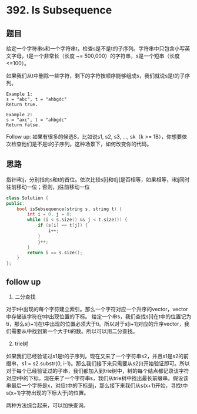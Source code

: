 # 392. Is Subsequence
## 题目

给定一个字符串s和一个字符串t，检查s是不是t的子序列。字符串中只包含小写英文字母，t是一个非常长（长度 ~= 500,000）的字符串，s是一个短串（长度<=100）。

如果我们从t中删除一些字符，剩下的字符按顺序能够组成s，我们就说s是t的子序列。

```
Example 1:
s = "abc", t = "ahbgdc"
Return true.

Example 2:
s = "axc", t = "ahbgdc"
Return false.
```

Follow up:
如果有很多的候选S，比如说s1, s2, s3, ..., sk（k >= 1B），你想要依次检查他们是不是t的子序列。这种场景下，如何改变你的代码。

## 思路

指针i和j，分别指向s和t的首位。依次比较s[i]和t[j]是否相等，如果相等，i和j同时往前移动一位；否则，j往前移动一位

```C++
class Solution {
public:
    bool isSubsequence(string s, string t) {
        int i = 0, j = 0;
        while (i < s.size() && j < t.size()) {
            if (s[i] == t[j]) {
                i++;
            }
            j++;
        }
        return i == s.size();
    }
};
```

## follow up
1. 二分查找

对于t中出现的每个字符建立索引。那么一个字符对应一个升序的vector，vector中存储该字符在t中出现位置的下标。
给定一个串s，我们查找s[i]在t中的位置记为ti，那么s[i+1]在t中出现的位置必须大于ti。所以对于s[i+1]对应的升序vector，我们需要从中找到第一个大于ti的数。所以可以用二分查找。

2. trie树

如果我们已经验证过s1是t的子序列。现在又来了一个字符串s2，并且s1是s2的前缀串，s1 = s2.substr(0, i-1)。那么我们接下来只需要从s2(i)开始验证即可。所以对于每个已经验证过的子串，我们都加入到trie树中，树的每个结点都记录该字符对应t中的下标。现在来了一个字符串s，我们从trie树中找出最长前缀串。假设该串最后一个字符是x，对应t中的下标是j，那么接下来我们从s(x+1)开始，寻找t中s(x+1)字符出现的下标大于j的位置。

两种方法综合起来，可以加快查询。
